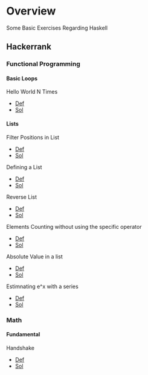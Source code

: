 
# Overview 

Some Basic Exercises Regarding Haskell 

## Hackerrank 

### Functional Programming 

#### Basic Loops 

Hello World N Times 
- [Def](https://www.hackerrank.com/challenges/fp-hello-world-n-times/problem)
- [Sol](fp_basic_loop1.hs)



#### Lists 

Filter Positions in List 
- [Def](https://www.hackerrank.com/challenges/fp-filter-positions-in-a-list/problem)
- [Sol](fp_basic_list1.hs)

Defining a List 
- [Def](https://www.hackerrank.com/challenges/fp-array-of-n-elements/problem)
- [Sol](fp_basic_list3.hs)



Reverse List 
- [Def](https://www.hackerrank.com/challenges/fp-reverse-a-list/problem)
- [Sol](fp_basic_list5.hs)

Elements Counting without using the specific operator 
- [Def](https://www.hackerrank.com/challenges/fp-list-length/problem)
- [Sol](fp_basic_list11.hs)

Absolute Value in a list 
- [Def](https://www.hackerrank.com/challenges/fp-update-list/problem)
- [Sol](fp_basic_list12.hs)

Estimnating e^x with a series 
- [Def](https://www.hackerrank.com/challenges/eval-ex/problem)
- [Sol](fp_basic_list15.hs)

### Math 

#### Fundamental 

Handshake 
- [Def](https://www.hackerrank.com/challenges/handshake/problem)
- [Sol](math_fundamentals_handshake.hs)






